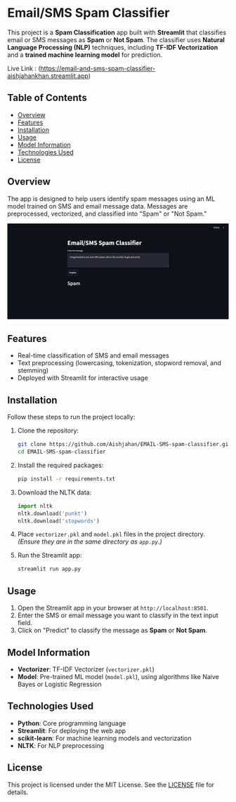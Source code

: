 # Email/SMS Spam Classifier 

This project is a **Spam Classification** app built with **Streamlit** that classifies email or SMS messages as **Spam** or **Not Spam**. The classifier uses **Natural Language Processing (NLP)** techniques, including **TF-IDF Vectorization** and a **trained machine learning model** for prediction. 

Live Link : (https://email-and-sms-spam-classifier-aishjahankhan.streamlit.app)
## Table of Contents
- [Overview](#overview)
- [Features](#features)
- [Installation](#installation)
- [Usage](#usage)
- [Model Information](#model-information)
- [Technologies Used](#technologies-used)
- [License](#license)

## Overview
The app is designed to help users identify spam messages using an ML model trained on SMS and email message data. Messages are preprocessed, vectorized, and classified into "Spam" or "Not Spam."

![App Screenshot](Screenshot%202024-10-31%20180937.png)

## Features
- Real-time classification of SMS and email messages
- Text preprocessing (lowercasing, tokenization, stopword removal, and stemming)
- Deployed with Streamlit for interactive usage

## Installation
Follow these steps to run the project locally:

1. Clone the repository:
    ```bash
    git clone https://github.com/Aishjahan/EMAIL-SMS-spam-classifier.git
    cd EMAIL-SMS-spam-classifier
    ```

2. Install the required packages:
    ```bash
    pip install -r requirements.txt
    ```

3. Download the NLTK data:
    ```python
    import nltk
    nltk.download('punkt')
    nltk.download('stopwords')
    ```

4. Place `vectorizer.pkl` and `model.pkl` files in the project directory. *(Ensure they are in the same directory as `app.py`.)*

5. Run the Streamlit app:
    ```bash
    streamlit run app.py
    ```

## Usage
1. Open the Streamlit app in your browser at `http://localhost:8501`.
2. Enter the SMS or email message you want to classify in the text input field.
3. Click on "Predict" to classify the message as **Spam** or **Not Spam**.

## Model Information
- **Vectorizer**: TF-IDF Vectorizer (`vectorizer.pkl`)
- **Model**: Pre-trained ML model (`model.pkl`), using algorithms like Naive Bayes or Logistic Regression

## Technologies Used
- **Python**: Core programming language
- **Streamlit**: For deploying the web app
- **scikit-learn**: For machine learning models and vectorization
- **NLTK**: For NLP preprocessing

## License
This project is licensed under the MIT License. See the [LICENSE](LICENSE) file for details.
